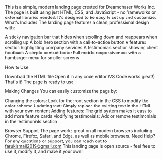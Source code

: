 This is a simple, modern landing page created for Dreamchaser Works Inc. The page is built using just HTML, CSS, and JavaScript - no frameworks or external libraries needed. It's designed to be easy to set up and customize.
What's Included
The landing page features a clean, professional design with:

A sticky navigation bar that hides when scrolling down and reappears when scrolling up
A bold hero section with a call-to-action button
A features section highlighting company services
A testimonials section showing client feedback
A simple contact footer
Full mobile responsiveness with a hamburger menu for smaller screens

How to Use

Download the HTML file
Open it in any code editor (VS Code works great!)
That's it! The page is ready to use

Making Changes
You can easily customize the page by:

Changing the colors: Look for the :root section in the CSS to modify the color scheme
Updating text: Simply replace the existing text in the HTML with your own content
Adding features: The grid system makes it easy to add more feature cards
Modifying testimonials: Add or remove testimonials in the testimonials section

Browser Support
The page works great on all modern browsers including Chrome, Firefox, Safari, and Edge, as well as mobile browsers.
Need Help?
For any questions or support, you can reach out to farukismail2019@gmail.com
This landing page is open source - feel free to use it, modify it, and make it your own!
